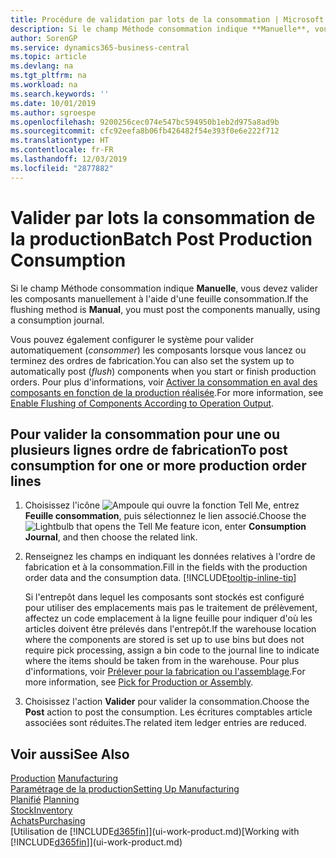 ```yaml
---
title: Procédure de validation par lots de la consommation | Microsoft Docs
description: Si le champ Méthode consommation indique **Manuelle**, vous devez valider les composants manuellement à l'aide d'une feuille consommation.
author: SorenGP
ms.service: dynamics365-business-central
ms.topic: article
ms.devlang: na
ms.tgt_pltfrm: na
ms.workload: na
ms.search.keywords: ''
ms.date: 10/01/2019
ms.author: sgroespe
ms.openlocfilehash: 9200256cec074e547bc594950b1eb2d975a8ad9b
ms.sourcegitcommit: cfc92eefa8b06fb426482f54e393f0e6e222f712
ms.translationtype: HT
ms.contentlocale: fr-FR
ms.lasthandoff: 12/03/2019
ms.locfileid: "2877882"
---
```

# <a name="batch-post-production-consumption"></a><span data-ttu-id="7f9c7-103">Valider par lots la consommation de la production</span><span class="sxs-lookup"><span data-stu-id="7f9c7-103">Batch Post Production Consumption</span></span>
<span data-ttu-id="7f9c7-104">Si le champ Méthode consommation indique **Manuelle**, vous devez valider les composants manuellement à l'aide d'une feuille consommation.</span><span class="sxs-lookup"><span data-stu-id="7f9c7-104">If the flushing method is **Manual**, you must post the components manually, using a consumption journal.</span></span>

<span data-ttu-id="7f9c7-105">Vous pouvez également configurer le système pour valider automatiquement (*consommer*) les composants lorsque vous lancez ou terminez des ordres de fabrication.</span><span class="sxs-lookup"><span data-stu-id="7f9c7-105">You can also set the system up to automatically post (*flush*) components when you start or finish production orders.</span></span> <span data-ttu-id="7f9c7-106">Pour plus d'informations, voir [Activer la consommation en aval des composants en fonction de la production réalisée](production-how-to-flush-components-according-to-operation-output.md).</span><span class="sxs-lookup"><span data-stu-id="7f9c7-106">For more information, see [Enable Flushing of Components According to Operation Output](production-how-to-flush-components-according-to-operation-output.md).</span></span>

## <a name="to-post-consumption-for-one-or-more-production-order-lines"></a><span data-ttu-id="7f9c7-107">Pour valider la consommation pour une ou plusieurs lignes ordre de fabrication</span><span class="sxs-lookup"><span data-stu-id="7f9c7-107">To post consumption for one or more production order lines</span></span>  
1.  <span data-ttu-id="7f9c7-108">Choisissez l'icône ![Ampoule qui ouvre la fonction Tell Me](media/ui-search/search_small.png "Dites-moi ce que vous voulez faire"), entrez **Feuille consommation**, puis sélectionnez le lien associé.</span><span class="sxs-lookup"><span data-stu-id="7f9c7-108">Choose the ![Lightbulb that opens the Tell Me feature](media/ui-search/search_small.png "Tell me what you want to do") icon, enter **Consumption Journal**, and then choose the related link.</span></span>  
2.  <span data-ttu-id="7f9c7-109">Renseignez les champs en indiquant les données relatives à l'ordre de fabrication et à la consommation.</span><span class="sxs-lookup"><span data-stu-id="7f9c7-109">Fill in the fields with the production order data and the consumption data.</span></span> [!INCLUDE[tooltip-inline-tip](includes/tooltip-inline-tip_md.md)]  

    <span data-ttu-id="7f9c7-110">Si l'entrepôt dans lequel les composants sont stockés est configuré pour utiliser des emplacements mais pas le traitement de prélèvement, affectez un code emplacement à la ligne feuille pour indiquer d'où les articles doivent être prélevés dans l'entrepôt.</span><span class="sxs-lookup"><span data-stu-id="7f9c7-110">If the warehouse location where the components are stored is set up to use bins but does not require pick processing, assign a bin code to the journal line to indicate where the items should be taken from in the warehouse.</span></span> <span data-ttu-id="7f9c7-111">Pour plus d'informations, voir [Prélever pour la fabrication ou l'assemblage](warehouse-how-to-pick-for-production.md).</span><span class="sxs-lookup"><span data-stu-id="7f9c7-111">For more information, see [Pick for Production or Assembly](warehouse-how-to-pick-for-production.md).</span></span>  
3.  <span data-ttu-id="7f9c7-112">Choisissez l'action **Valider** pour valider la consommation.</span><span class="sxs-lookup"><span data-stu-id="7f9c7-112">Choose the **Post** action to post the consumption.</span></span> <span data-ttu-id="7f9c7-113">Les écritures comptables article associées sont réduites.</span><span class="sxs-lookup"><span data-stu-id="7f9c7-113">The related item ledger entries are reduced.</span></span>

## <a name="see-also"></a><span data-ttu-id="7f9c7-114">Voir aussi</span><span class="sxs-lookup"><span data-stu-id="7f9c7-114">See Also</span></span>  
<span data-ttu-id="7f9c7-115">[Production](production-manage-manufacturing.md)  </span><span class="sxs-lookup"><span data-stu-id="7f9c7-115">[Manufacturing](production-manage-manufacturing.md)  </span></span>  
[<span data-ttu-id="7f9c7-116">Paramétrage de la production</span><span class="sxs-lookup"><span data-stu-id="7f9c7-116">Setting Up Manufacturing</span></span>](production-configure-production-processes.md)  
<span data-ttu-id="7f9c7-117">[Planifié](production-planning.md)    </span><span class="sxs-lookup"><span data-stu-id="7f9c7-117">[Planning](production-planning.md)    </span></span>  
[<span data-ttu-id="7f9c7-118">Stock</span><span class="sxs-lookup"><span data-stu-id="7f9c7-118">Inventory</span></span>](inventory-manage-inventory.md)  
[<span data-ttu-id="7f9c7-119">Achats</span><span class="sxs-lookup"><span data-stu-id="7f9c7-119">Purchasing</span></span>](purchasing-manage-purchasing.md)  
<span data-ttu-id="7f9c7-120">[Utilisation de [!INCLUDE[d365fin](includes/d365fin_md.md)]](ui-work-product.md)</span><span class="sxs-lookup"><span data-stu-id="7f9c7-120">[Working with [!INCLUDE[d365fin](includes/d365fin_md.md)]](ui-work-product.md)</span></span>
